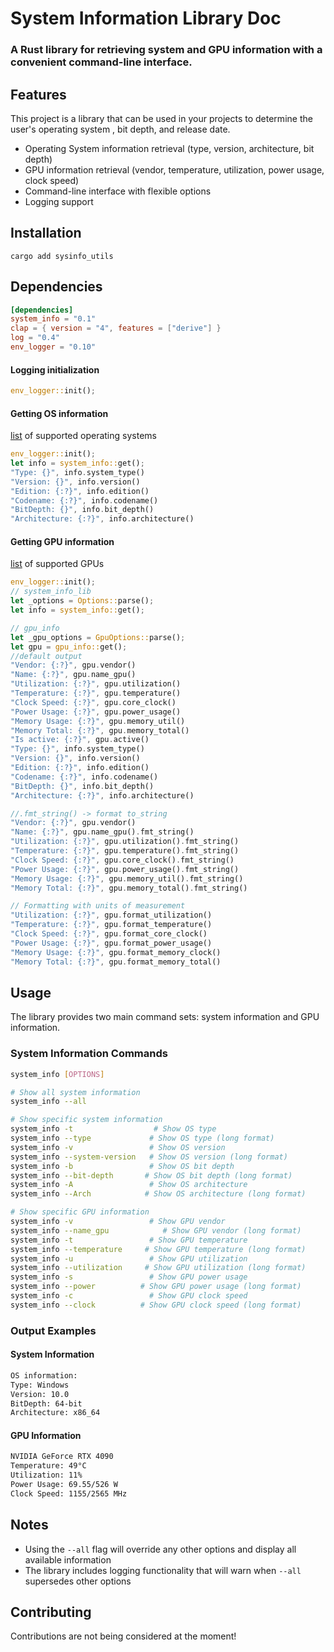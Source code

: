 # System Information Library Doc

### A Rust library for retrieving system and GPU information with a convenient command-line interface.

## Features

This project is a library that can be used in your projects to determine the user's operating system , bit depth, and release date.

- Operating System information retrieval (type, version, architecture, bit depth)
- GPU information retrieval (vendor, temperature, utilization, power usage, clock speed)
- Command-line interface with flexible options
- Logging support

## Installation

```shell
cargo add sysinfo_utils
```

## Dependencies

```toml
[dependencies]
system_info = "0.1"
clap = { version = "4", features = ["derive"] }
log = "0.4"
env_logger = "0.10"
```

#### Logging initialization

```rust
env_logger::init();
```

#### Getting OS information

[list](os.md) of supported operating systems

```rust
env_logger::init();
let info = system_info::get();
"Type: {}", info.system_type()
"Version: {}", info.version()
"Edition: {:?}", info.edition()
"Codename: {:?}", info.codename()
"BitDepth: {}", info.bit_depth()
"Architecture: {:?}", info.architecture()
```

#### Getting GPU information

[list](gpu.md) of supported GPUs

```rust
env_logger::init();
// system_info_lib
let _options = Options::parse();
let info = system_info::get();

// gpu_info
let _gpu_options = GpuOptions::parse();
let gpu = gpu_info::get();
//default output
"Vendor: {:?}", gpu.vendor()
"Name: {:?}", gpu.name_gpu()
"Utilization: {:?}", gpu.utilization()
"Temperature: {:?}", gpu.temperature()
"Clock Speed: {:?}", gpu.core_clock()
"Power Usage: {:?}", gpu.power_usage()
"Memory Usage: {:?}", gpu.memory_util()
"Memory Total: {:?}", gpu.memory_total()
"Is active: {:?}", gpu.active()
"Type: {}", info.system_type()
"Version: {}", info.version()
"Edition: {:?}", info.edition()
"Codename: {:?}", info.codename()
"BitDepth: {}", info.bit_depth()
"Architecture: {:?}", info.architecture()

//.fmt_string() -> format to_string
"Vendor: {:?}", gpu.vendor()
"Name: {:?}", gpu.name_gpu().fmt_string()
"Utilization: {:?}", gpu.utilization().fmt_string()
"Temperature: {:?}", gpu.temperature().fmt_string()
"Clock Speed: {:?}", gpu.core_clock().fmt_string()
"Power Usage: {:?}", gpu.power_usage().fmt_string()
"Memory Usage: {:?}", gpu.memory_util().fmt_string()
"Memory Total: {:?}", gpu.memory_total().fmt_string()

// Formatting with units of measurement
"Utilization: {:?}", gpu.format_utilization()
"Temperature: {:?}", gpu.format_temperature()
"Clock Speed: {:?}", gpu.format_core_clock()
"Power Usage: {:?}", gpu.format_power_usage()
"Memory Usage: {:?}", gpu.format_memory_clock()
"Memory Total: {:?}", gpu.format_memory_total()
```

## Usage

The library provides two main command sets: system information and GPU information.

### System Information Commands

```bash
system_info [OPTIONS]

# Show all system information
system_info --all

# Show specific system information
system_info -t                  # Show OS type
system_info --type             # Show OS type (long format)
system_info -v                 # Show OS version
system_info --system-version   # Show OS version (long format)
system_info -b                 # Show OS bit depth
system_info --bit-depth       # Show OS bit depth (long format)
system_info -A                 # Show OS architecture
system_info --Arch            # Show OS architecture (long format)

# Show specific GPU information
system_info -v                 # Show GPU vendor
system_info --name_gpu            # Show GPU vendor (long format)
system_info -t                 # Show GPU temperature
system_info --temperature     # Show GPU temperature (long format)
system_info -u                 # Show GPU utilization
system_info --utilization     # Show GPU utilization (long format)
system_info -s                 # Show GPU power usage
system_info --power          # Show GPU power usage (long format)
system_info -c                 # Show GPU clock speed
system_info --clock          # Show GPU clock speed (long format)
```

### Output Examples

#### System Information

```bash
OS information:
Type: Windows
Version: 10.0
BitDepth: 64-bit
Architecture: x86_64
```

#### GPU Information

```bash
NVIDIA GeForce RTX 4090
Temperature: 49°C
Utilization: 11%
Power Usage: 69.55/526 W
Clock Speed: 1155/2565 MHz
```

## Notes

- Using the `--all` flag will override any other options and display all available information
- The library includes logging functionality that will warn when `--all` supersedes other options

## Contributing

Contributions are not being considered at the moment!
